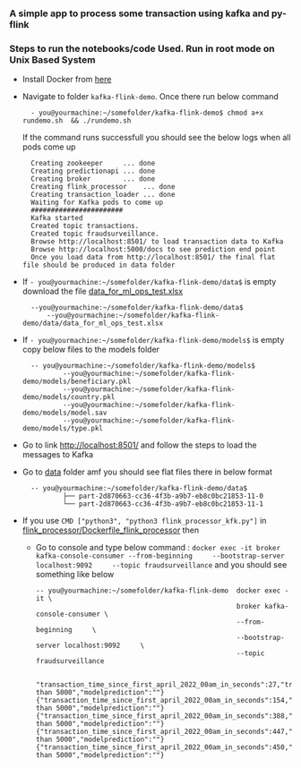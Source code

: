 ### A simple app to process some transaction using kafka and py-flink


### Steps to run the notebooks/code Used. Run in root mode on Unix Based System

- Install Docker from [here](https://docs.docker.com/get-docker/)

- Navigate to folder `kafka-flink-demo`. Once there run below command

        - you@yourmachine:~/somefolder/kafka-flink-demo$ chmod a+x rundemo.sh  && ./rundemo.sh
        
    If the command runs successfull you should see the below logs when all pods come up
    
        Creating zookeeper     ... done
        Creating predictionapi ... done
        Creating broker        ... done
        Creating flink_processor    ... done
        Creating transaction_loader ... done
        Waiting for Kafka pods to come up
        #######################   
        Kafka started
        Created topic transactions.
        Created topic fraudsurveillance.
        Browse http://localhost:8501/ to load transaction data to Kafka
        Browse http://localhost:5000/docs to see prediction end point
        Once you load data from http://localhost:8501/ the final flat file should be produced in data folder

- If `- you@yourmachine:~/somefolder/kafka-flink-demo/data$` is empty download the file [data_for_ml_ops_test.xlsx]()

        --you@yourmachine:~/somefolder/kafka-flink-demo/data$
            --you@yourmachine:~/somefolder/kafka-flink-demo/data/data_for_ml_ops_test.xlsx

- If `- you@yourmachine:~/somefolder/kafka-flink-demo/models$` is empty copy below files to the models folder

        -- you@yourmachine:~/somefolder/kafka-flink-demo/models$
                --you@yourmachine:~/somefolder/kafka-flink-demo/models/beneficiary.pkl
                --you@yourmachine:~/somefolder/kafka-flink-demo/models/country.pkl
                --you@yourmachine:~/somefolder/kafka-flink-demo/models/model.sav
                --you@yourmachine:~/somefolder/kafka-flink-demo/models/type.pkl

- Go to link [http://localhost:8501/](http://localhost:8501/) and follow the steps to load the messages to Kafka

- Go to [data](/data) folder amf you should see flat files there in below format

        -- you@yourmachine:~/somefolder/kafka-flink-demo/data$
                ├── part-2d870663-cc36-4f3b-a9b7-eb8c0bc21853-11-0
                └── part-2d870663-cc36-4f3b-a9b7-eb8c0bc21853-11-1

- If you use `CMD ["python3", "python3 flink_processor_kfk.py"]` in  [flink_processor/Dockerfile_flink_processor](/flink_processorDockerfile_flink_processor) then 

  - Go to console and type below  command : `docker exec -it broker kafka-console-consumer --from-beginning     --bootstrap-server localhost:9092     --topic fraudsurveillance` and you should see something like below
        
        -- you@yourmachine:~/somefolder/kafka-flink-demo  docker exec -it \
                                                          broker kafka-console-consumer \
                                                          --from-beginning     \
                                                          --bootstrap-server localhost:9092     \
                                                          --topic fraudsurveillance
    

        "transaction_time_since_first_april_2022_00am_in_seconds":27,"transaction_amount":11.11,"beneficiary":"Mike","type":"credit_card","country":"France","Flag":"Greater than 5000","modelprediction":""}
        {"transaction_time_since_first_april_2022_00am_in_seconds":154,"transaction_amount":11.11,"beneficiary":"BeerFactory","type":"debit_card","country":"France","Flag":"Greater than 5000","modelprediction":""}
        {"transaction_time_since_first_april_2022_00am_in_seconds":388,"transaction_amount":10.26,"beneficiary":"BeerDream","type":"credit_card","country":"Singapore","Flag":"Greater than 5000","modelprediction":""}
        {"transaction_time_since_first_april_2022_00am_in_seconds":447,"transaction_amount":32.37,"beneficiary":"BeerDream","type":"credit_card","country":"France","Flag":"Greater than 5000","modelprediction":""}
        {"transaction_time_since_first_april_2022_00am_in_seconds":450,"transaction_amount":3826.0,"beneficiary":"Mike","type":"credit_card","country":"France","Flag":"Greater than 5000","modelprediction":""}